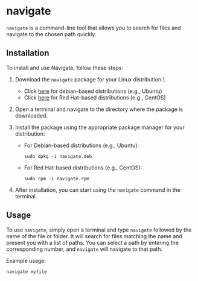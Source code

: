 # navigate

`navigate` is a command-line tool that allows you to search for files and navigate to the chosen path quickly.

## Installation

To install and use Navigate, follow these steps:

1. Download the `navigate` package for your Linux distribution.\

   - Click [here](https://github.com/CommanderOutpost/navigate/blob/main/navigate.deb) for debian-based distributions (e.g., Ubuntu)
   - Click [here](https://github.com/CommanderOutpost/navigate/blob/main/navigate-1.0-1.x86_64.rpm) for Red Hat-based distributions (e.g., CentOS)

2. Open a terminal and navigate to the directory where the package is downloaded.

3. Install the package using the appropriate package manager for your distribution:

   - For Debian-based distributions (e.g., Ubuntu):
     ```
     sudo dpkg -i navigate.deb
     ```

   - For Red Hat-based distributions (e.g., CentOS):
     ```
     sudo rpm -i navigate.rpm
     ```

4. After installation, you can start using the `navigate` command in the terminal.

## Usage

To use `navigate`, simply open a terminal and type `navigate` followed by the name of the file or folder. It will search for files matching the name and present you with a list of paths. You can select a path by entering the corresponding number, and `navigate` will navigate to that path.

Example usage:

```
navigate myfile
```

